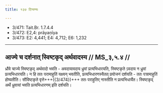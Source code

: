 ```yaml
---
title: १३७ टिप्पण्यः

---
```

- 3/471: Tait.Br. 1.7.4.4
- 3/472: E2,4: prāyaṇīya
- 3/473: E2: 4,441; E4: 4,712; E6: 1,232

____________________________________________


## आज्ये च दर्शनात् स्विष्टकृद् अर्थवादस्य // MS_३,५.४ //

ध्रौवे चाज्ये स्विष्टकृद् अर्थवादो भवति - अवदायावदाय ध्रुवां प्रत्यभिधारयति, स्विष्टकृते ऽवदाय न ध्रुवां प्रत्यभिधारयति। न हि ततः परामाहुतिं यक्ष्यन् भवतीति, प्रत्यभिधारणस्यैतत् प्रयोजनं दर्शयति - ततः पत्रामाहुतिं होष्यतीति। सौविष्टकृते वृत्ते+++({3/474})+++ ततः पराहुतिर् नास्तीति न प्रत्यभिधार्येत। स्विष्टकृद् अर्थे ध्रुवायां भवति प्रत्यभिधारणम् इति दर्शयति।
